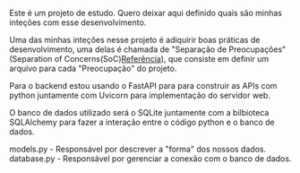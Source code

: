 Este é um projeto de estudo. Quero deixar aqui definido quais são minhas inteções com esse desenvolvimento.

Uma das minhas inteções nesse projeto é adiquirir boas práticas de desenvolvimento, uma delas é chamada de "Separação de Preocupações"(Separation of Concerns(SoC)[Referência](https://medium.com/@okay.tonka/what-is-separation-of-concern-b6715b2e0f75)), que consiste em definir um arquivo para cada "Preocupação" do projeto.

Para o backend estou usando o FastAPI para para construir as APIs com python juntamente com Uvicorn para implementação do servidor web.

O banco de dados utilizado será o SQLite juntamente com a bilbioteca SQLAlchemy para fazer a interação entre o código python e o banco de dados.

models.py - Responsável por descrever a "forma" dos nossos dados.
database.py - Responsável por gerenciar a conexão com o banco de dados.